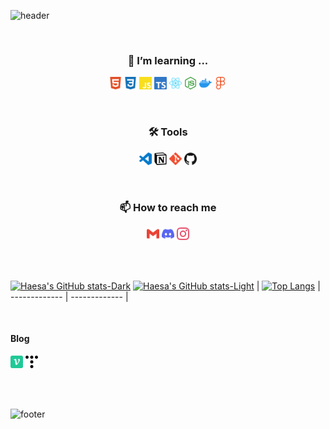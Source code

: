 ![header](https://capsule-render.vercel.app/api?type=waving&color=0:feac5e,50:c779d0,100:4bc0c8&height=185&section=header&text=Hi!%20I'm%20Heewon%20👋&fontSize=80&fontAlignY=75&fontColor=000000&animation=twinkling)

<br/>

<div align="center">
<h3>🌱 I’m learning ...</h3>

<code><img height="20" alt="html5" src="./image/html5.svg"></code>
<code><img height="20" alt="css" src="./image/css3.svg"></code>
<code><img height="20" alt="javascript" src="./image/javascript.svg"></code>
<code><img height="20" alt="typescript" src="./image/typescript.svg"></code>
<code><img height="20" alt="react" src="./image/react.svg"></code>
<code><img height="20" alt="nodejs" src="./image/nodejs.svg"></code>
<code><img height="20" alt="docker" src="./image/docker.svg"></code>
<code><img height="20" alt="figma" src="./image/figma.svg"></code>

<br/>

<h3>🛠 Tools</h3>

<code><img height="20" alt="VScode" src="./image/VScode.svg"></code>
<code><img height="20" alt="notion" src="./image/notion.svg"></code>
<code><img height="20" alt="git" src="./image/git.svg"></code>
<code><img height="20" alt="github" src="./image/github.svg"></code>


<br/>

<h3>📫 How to reach me</h3>

<code><img height="20" alt="gmail" src="./image/gmail.svg"></code>
<code><img height="20" alt="discord" src="./image/discord.svg"></code>
<code><img height="20" alt="instagram" src="./image/instagram.svg"></code>

</div>
<br/><br/>


[![Haesa's GitHub stats-Dark](https://github-readme-stats.vercel.app/api?username=Haesa&show_icons=true&title_color=9796f0&icon_color=5656db&hide_border=true&theme=dark#gh-dark-mode-only)](https://github.com/anuraghazra/github-readme-stats#gh-dark-mode-only)
[![Haesa's GitHub stats-Light](https://github-readme-stats.vercel.app/api?username=Haesa&show_icons=true&title_color=9796f0&icon_color=5656db&hide_border=true&theme=default#gh-light-mode-only)](https://github.com/anuraghazra/github-readme-stats#gh-light-mode-only) | [![Top Langs](https://github-readme-stats.vercel.app/api/top-langs/?username=haesa&layout=compact&hide_border=true)](https://github.com/haesa/)
| ------------- | ------------- |

<br/>

#### Blog
<code><img height="20" alt="velog" src="./image/velog.svg"></code>
<code><img height="20" alt="tistory" src="./image/tistory.svg"></code>

<br/><br/>

![footer](https://capsule-render.vercel.app/api?type=waving&section=footer&color=0:feac5e,50:c779d0,100:4bc0c8&height=100)
<!--
**haesa/haesa** is a ✨ _special_ ✨ repository because its `README.md` (this file) appears on your GitHub profile.

Here are some ideas to get you started:

- 🔭 I’m currently working on ...
- 🌱 I’m currently learning ...
- 👯 I’m looking to collaborate on ...
- 🤔 I’m looking for help with ...
- 💬 Ask me about ...
- 📫 How to reach me: ...
- 😄 Pronouns: ...
- ⚡ Fun fact: ...

[Github Stat option]
&include_all_commits=true

-->
